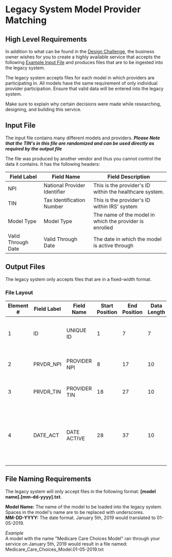 # Legacy System Model Provider Matching
## High Level Requirements

In addition to what can be found in the [Design Challenge](https://github.com/cmsuser1/MPSM-BPA/blob/master/DESIGN_CHALLENGE.md), the business owner wishes for you to create a highly available service that accepts the following [Example Input File](https://github.com/cmsuser1/MPSM-BPA/blob/master/Provider-Matching/provider_matching.csv) and produces files that are to be ingested into the legacy system.

The legacy system accepts files for each model in which providers are participating in. All models have the same requirement of only individual provider participation. Ensure that valid data will be entered into the legacy system.

Make sure to explain why certain decisions were made while researching, designing, and building this service.
## Input File
The input file contains many different models and providers. **_Please Note that the TIN's in this file are randomized and can be used directly as required by the output file_**

The file was produced by another vendor and thus you cannot control the data it contains. It has the following headers:  

| Field Label  | Field Name | Field Description |  
|---|---|---|
| NPI | National Provider Identifier | This is the provider's ID within the healthcare system.  |
| TIN  | Tax Identification Number  | This is the provider's ID within IRS' system  |
| Model Type  | Model Type  | The name of the model in which the provider is enrolled  |
| Valid Through Date | Valid Through Date | The date in which the model is active through |

## Output Files
The legacy system only accepts files that are in a fixed-width format. 

### File Layout

| Element # | Field Label  | Field Name  | Start Position  | End Position | Data Length | Field Description |
|---|---|---|---|---|---|--|
| 1  | ID  | UNIQUE ID | 1  | 7 | 7 | This is an auto-increment integer identifier.  |
| 2  | PRVDR_NPI  | PROVIDER NPI  | 8  | 17 | 10 | This field is the provider's NPI number  |
| 3  | PRVDR_TIN  | PROVIDER TIN  | 18  | 27  | 10 | This field is the provider's TIN  |
| 4  | DATE_ACT  | DATE ACTIVE  | 28  | 37  | 10 | This is the date in which the provider matching is active. The format is "YYYY-MM-DD" |

## File Naming Requirements
The legacy system will only accept files in the following format: **[model name].[mm-dd-yyyy].txt**.

**Model Name:** The name of the model to be loaded into the legacy system. Spaces in the model's name are to be replaced with underscores.  
**MM-DD-YYYY:** The date format. January 5th, 2019 would translated to 01-05-2019.

*Example*  
A model with the name "Medicare Care Choices Model" ran through your service on January 5th, 2019 would result in a file named: Medicare_Care_Choices_Model.01-05-2019.txt

